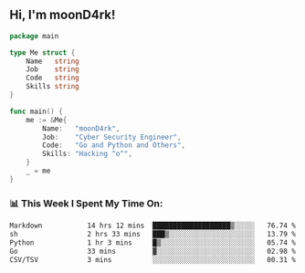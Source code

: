 <h2> Hi, I'm moonD4rk!</h2>

```go
package main

type Me struct {
	Name   string
	Job    string
	Code   string
	Skills string
}

func main() {
	me := &Me{
		Name:   "moonD4rk",
		Job:    "Cyber Security Engineer",
		Code:   "Go and Python and Others",
		Skills: "Hacking ^o^",
	}
	_ = me
}
```

<h3>📊 This Week I Spent My Time On:</h3>
<!-- <img align='right' src="https://github-readme-stats.vercel.app/api?username=moond4rk&show_icons=true&theme=radical", width="300" height="150"> -->

<!--START_SECTION:waka-->

```txt
Markdown           14 hrs 12 mins  ███████████████████▒░░░░░   76.74 %
sh                 2 hrs 33 mins   ███▒░░░░░░░░░░░░░░░░░░░░░   13.79 %
Python             1 hr 3 mins     █▒░░░░░░░░░░░░░░░░░░░░░░░   05.74 %
Go                 33 mins         ▓░░░░░░░░░░░░░░░░░░░░░░░░   02.98 %
CSV/TSV            3 mins          ░░░░░░░░░░░░░░░░░░░░░░░░░   00.31 %
```

<!--END_SECTION:waka-->

